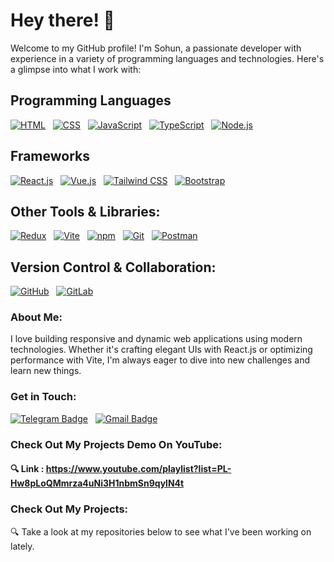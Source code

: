 # Hey there! 👋

Welcome to my GitHub profile! I'm Sohun, a passionate developer with experience in a variety of programming languages and technologies. Here's a glimpse into what I work with:

## Programming Languages

[![HTML](https://img.shields.io/badge/HTML5-E34F26?style=for-the-badge&logo=html5&logoColor=white)](https://github.com/sohunz)
&nbsp;
[![CSS](https://img.shields.io/badge/CSS3-1572B6?style=for-the-badge&logo=css3&logoColor=white)](https://github.com/sohunz)
&nbsp;
[![JavaScript](https://img.shields.io/badge/JavaScript-F7DF1E?style=for-the-badge&logo=javascript&logoColor=black)](https://github.com/sohunz)
&nbsp;
[![TypeScript](https://img.shields.io/badge/TypeScript-007ACC?style=for-the-badge&logo=typescript&logoColor=white)](https://github.com/sohunz)
&nbsp;
[![Node.js](https://img.shields.io/badge/Node.js-43853D?style=for-the-badge&logo=node.js&logoColor=white)](https://github.com/sohunz)

## Frameworks
[![React.js](https://img.shields.io/badge/React-61DAFB?style=for-the-badge&logo=react&logoColor=black)](https://github.com/sohunz)
&nbsp;
[![Vue.js](https://img.shields.io/badge/Vue.js-4FC08D?style=for-the-badge&logo=vue.js&logoColor=white)](https://github.com/sohunz)
&nbsp;
[![Tailwind CSS](https://img.shields.io/badge/Tailwind_CSS-38B2AC?style=for-the-badge&logo=tailwind-css&logoColor=white)](https://github.com/sohunz)
&nbsp;
[![Bootstrap](https://img.shields.io/badge/Bootstrap-563D7C?style=for-the-badge&logo=bootstrap&logoColor=white)](https://github.com/sohunz)

## Other Tools & Libraries:
[![Redux](https://img.shields.io/badge/Redux-764ABC?style=for-the-badge&logo=redux&logoColor=white)](https://github.com/sohunz)
&nbsp;
[![Vite](https://img.shields.io/badge/Vite-646CFF?style=for-the-badge&logo=vite&logoColor=white)](https://github.com/sohunz)
&nbsp;
[![npm](https://img.shields.io/badge/npm-CB3837?style=for-the-badge&logo=npm&logoColor=white)](https://github.com/sohunz)
&nbsp;
[![Git](https://img.shields.io/badge/Git-F05032?style=for-the-badge&logo=git&logoColor=white)](https://github.com/sohunz)
&nbsp;
[![Postman](https://img.shields.io/badge/Postman-FF6C37?style=for-the-badge&logo=postman&logoColor=white)](https://github.com/sohunz)

## Version Control & Collaboration:
[![GitHub](https://img.shields.io/badge/GitHub-181717?style=for-the-badge&logo=github&logoColor=white)](https://github.com/sohunz)
&nbsp;
[![GitLab](https://img.shields.io/badge/GitLab-FCA121?style=for-the-badge&logo=gitlab&logoColor=white)](https://github.com/sohunz)

### About Me:
I love building responsive and dynamic web applications using modern technologies. Whether it's crafting elegant UIs with React.js or optimizing performance with Vite, I'm always eager to dive into new challenges and learn new things.

### Get in Touch:
[![Telegram Badge](https://img.shields.io/badge/Telegram-2CA5E0?style=for-the-badge&logo=telegram&logoColor=white)](https://t.me/sohunz)
&nbsp;
[![Gmail Badge](https://img.shields.io/badge/Gmail-D14836?style=for-the-badge&logo=gmail&logoColor=white)](mailto:sohunsall@gmail.com)

### Check Out My Projects Demo On YouTube:
#### 🔍 Link : https://www.youtube.com/playlist?list=PL-Hw8pLoQMmrza4uNi3H1nbmSn9qylN4t

### Check Out My Projects:
🔍 Take a look at my repositories below to see what I've been working on lately.

